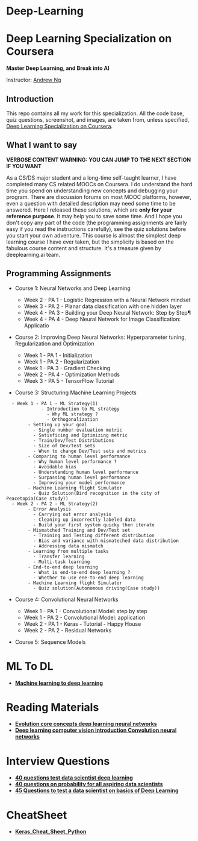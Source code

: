 # Deep-Learning

# Deep Learning Specialization on Coursera

**Master Deep Learning, and Break into AI**

Instructor: [Andrew Ng](http://www.andrewng.org/)

## Introduction

This repo contains all my work for this specialization. All the code base, quiz questions, screenshot, and images, are taken from, unless specified, [Deep Learning Specialization on Coursera](https://www.coursera.org/specializations/deep-learning).

## What I want to say

**VERBOSE CONTENT WARNING: YOU CAN JUMP TO THE NEXT SECTION IF YOU WANT**

As a CS/DS major student and a long-time self-taught learner, I have completed many CS related MOOCs on Coursera. I do understand the hard time you spend on understanding new concepts and debugging your program. There are discussion forums on most MOOC platforms, however, even a question with detailed description may need some time to be answered. Here I released these solutions, which are **only for your reference purpose**. It may help you to save some time. And I hope you don't copy any part of the code (the programming assignments are fairly easy if you read the instructions carefully), see the quiz solutions before you start your own adventure. This course is almost the simplest deep learning course I have ever taken, but the simplicity is based on the fabulous course content and structure. It's a treasure given by deeplearning.ai team.

## Programming Assignments

- Course 1: Neural Networks and Deep Learning

  - Week 2 - PA 1 - Logistic Regression with a Neural Network mindset
  - Week 3 - PA 2 - Planar data classification with one hidden layer
  - Week 4 - PA 3 - Building your Deep Neural Network: Step by Step¶
  - Week 4 - PA 4 - Deep Neural Network for Image Classification: Applicatio

- Course 2: Improving Deep Neural Networks: Hyperparameter tuning, Regularization and Optimization

  - Week 1 - PA 1 - Initialization
  - Week 1 - PA 2 - Regularization
  - Week 1 - PA 3 - Gradient Checking
  - Week 2 - PA 4 - Optimization Methods
  - Week 3 - PA 5 - TensorFlow Tutorial

- Course 3: Structuring Machine Learning Projects
```
  - Week 1 - PA 1 - ML Strategy(1)
             - Introduction to ML strategy
               - Why ML strategy ?
               - Orthogonalization
        - Setting up your goal
          - Single number evaluation metric
          - Satisficing and Optimizing metric
          - Train/Dev/Test Distributions
          - Size of Dev/Test sets
          - When to change Dev/Test sets and metrics 
        - Comparing to human level performance
          - Why human level performance ?
          - Avoidable bias
          - Understanding human level performance
          - Surpassing human level performance
          - Improving your model performance
        - Machine Learning flight Simulator
          - Quiz Solution(Bird recognition in the city of Peacetopia(Case study))
  - Week 2 - PA 2 - ML Strategy(2)
        - Error Analysis
          - Carrying out error analysis
          - Cleaning up incorrectly labeled data
          - Build your first system quicky then iterate
        - Mismatched Training and Dev/Test set
          - Training and Testing different distribution
          - Bias and variance with mismateched data distribution
          - Addressing data mismatch 
        - Learning from multiple tasks
          - Transfer learning
          - Multi-task learning
        - End-to-end deep learning
          - What is end-to-end deep learning ?
          - Whether to use ene-to-end deep learning 
        - Machine Learning flight Simulator
          - Quiz solution(Autonomous driving(Case study))
  ```
- Course 4: Convolutional Neural Networks

  - Week 1 - PA 1 - Convolutional Model: step by step
  - Week 1 - PA 2 - Convolutional Model: application
  - Week 2 - PA 1 - Keras - Tutorial - Happy House
  - Week 2 - PA 2 - Residual Networks
  
- Course 5: Sequence Models

# ML To DL
* [**Machine learning to deep learning**](https://www.linkedin.com/pulse/deep-learning-primer-ankit-rathi?trk=v-feed&lipi=urn%3Ali%3Apage%3Ad_flagship3_feed%3B%2FqhBRQ2IBdqWXkxwqtgDDg%3D%3D)
# Reading Materials
* [**Evolution core concepts deep learning neural networks**](https://www.analyticsvidhya.com/blog/2016/08/evolution-core-concepts-deep-learning-neural-networks/)
* [**Deep learning computer vision introduction Convolution neural networks**](https://www.analyticsvidhya.com/blog/2016/04/deep-learning-computer-vision-introduction-convolution-neural-networks/)
# Interview Questions 
* [**40 questions test data scientist deep learning**](https://www.analyticsvidhya.com/blog/2017/04/40-questions-test-data-scientist-deep-learning/)
* [**40 questions on probability for all aspiring data scientists**](https://www.analyticsvidhya.com/blog/2017/04/40-questions-on-probability-for-all-aspiring-data-scientists/)
* [**45 Questions to test a data scientist on basics of Deep Learning**](https://www.analyticsvidhya.com/blog/2017/01/must-know-questions-deep-learning/)

# CheatSheet

* [**Keras_Cheat_Sheet_Python**](https://s3.amazonaws.com/assets.datacamp.com/blog_assets/Keras_Cheat_Sheet_Python.pdf)
